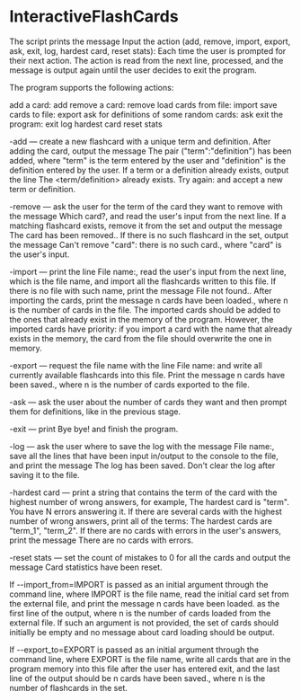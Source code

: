 # InteractiveFlashCards

The script prints the message Input the action (add, remove, import, export, ask, exit, log, hardest card, reset stats): Each time the user is prompted for their next action. The action is read from the next line, processed, and the message is output again until the user decides to exit the program.

The program supports the following actions:

add a card: add remove a card: remove load cards from file: import save cards to file: export ask for definitions of some random cards: ask exit the program: exit log hardest card reset stats

-add — create a new flashcard with a unique term and definition. After adding the card, output the message The pair ("term":"definition") has been added, where "term" is the term entered by the user and "definition" is the definition entered by the user. If a term or a definition already exists, output the line The <term/definition> already exists. Try again: and accept a new term or definition.

-remove — ask the user for the term of the card they want to remove with the message Which card?, and read the user's input from the next line. If a matching flashcard exists, remove it from the set and output the message The card has been removed.. If there is no such flashcard in the set, output the message Can't remove "card": there is no such card., where "card" is the user's input.

-import — print the line File name:, read the user's input from the next line, which is the file name, and import all the flashcards written to this file. If there is no file with such name, print the message File not found.. After importing the cards, print the message n cards have been loaded., where n is the number of cards in the file. The imported cards should be added to the ones that already exist in the memory of the program. However, the imported cards have priority: if you import a card with the name that already exists in the memory, the card from the file should overwrite the one in memory.

-export — request the file name with the line File name: and write all currently available flashcards into this file. Print the message n cards have been saved., where n is the number of cards exported to the file.

-ask — ask the user about the number of cards they want and then prompt them for definitions, like in the previous stage.

-exit — print Bye bye! and finish the program.

-log — ask the user where to save the log with the message File name:, save all the lines that have been input in/output to the console to the file, and print the message The log has been saved. Don't clear the log after saving it to the file.

-hardest card — print a string that contains the term of the card with the highest number of wrong answers, for example, The hardest card is "term". You have N errors answering it. If there are several cards with the highest number of wrong answers, print all of the terms: The hardest cards are "term_1", "term_2". If there are no cards with errors in the user's answers, print the message There are no cards with errors.

-reset stats — set the count of mistakes to 0 for all the cards and output the message Card statistics have been reset.

If --import_from=IMPORT is passed as an initial argument through the command line, where IMPORT is the file name, read the initial card set from the external file, and print the message n cards have been loaded. as the first line of the output, where n is the number of cards loaded from the external file. If such an argument is not provided, the set of cards should initially be empty and no message about card loading should be output.

If --export_to=EXPORT is passed as an initial argument through the command line, where EXPORT is the file name, write all cards that are in the program memory into this file after the user has entered exit, and the last line of the output should be n cards have been saved., where n is the number of flashcards in the set.
